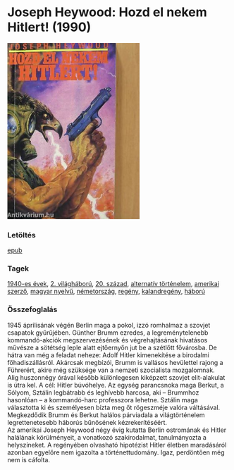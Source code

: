 # <a name="id_404">Joseph Heywood: Hozd el nekem Hitlert! (1990)</a>
<img src="https://github.com/BercziSandor/calibre_lib/raw/main/libs/main/Joseph%20Heywood/Hozd%20el%20nekem%20Hitlert%21%20%28404%29/cover.jpg" alt="cover" width="300"/>

### Letöltés
[epub](https://github.com/BercziSandor/calibre_lib/raw/main/libs/main/Joseph%20Heywood/Hozd%20el%20nekem%20Hitlert%21%20%28404%29/Hozd%20el%20nekem%20Hitlert%21%20-%20Joseph%20Heywood.epub)

### Tagek
[1940-es évek](https://github.com/berczisandor/calibre_lib/blob/main/libs/main/tags/1940-es%20%c3%a9vek.md), [2. világháború](https://github.com/berczisandor/calibre_lib/blob/main/libs/main/tags/2.%20vil%c3%a1gh%c3%a1bor%c3%ba.md), [20. század](https://github.com/berczisandor/calibre_lib/blob/main/libs/main/tags/20.%20sz%c3%a1zad.md), [alternatív történelem](https://github.com/berczisandor/calibre_lib/blob/main/libs/main/tags/alternat%c3%adv%20t%c3%b6rt%c3%a9nelem.md), [amerikai szerző](https://github.com/berczisandor/calibre_lib/blob/main/libs/main/tags/amerikai%20szerz%c5%91.md), [magyar nyelvű](https://github.com/berczisandor/calibre_lib/blob/main/libs/main/tags/magyar%20nyelv%c5%b1.md), [németország](https://github.com/berczisandor/calibre_lib/blob/main/libs/main/tags/n%c3%a9metorsz%c3%a1g.md), [regény](https://github.com/berczisandor/calibre_lib/blob/main/libs/main/tags/reg%c3%a9ny.md), [kalandregény](https://github.com/berczisandor/calibre_lib/blob/main/libs/main/tags/kalandreg%c3%a9ny.md), [háború](https://github.com/berczisandor/calibre_lib/blob/main/libs/main/tags/h%c3%a1bor%c3%ba.md)

### Összefoglalás
<div>
<p>1945 ​áprilisának végén Berlin maga a pokol, izzó romhalmaz a szovjet csapatok gyűrűjében. Günther Brumm ezredes, a legreménytelenebb kommandó-akciók megszervezésének és végrehajtásának hivatásos művésze a sötétség leple alatt ejtőernyőn jut be a szétlőtt fővárosba. De hátra van még a feladat neheze: Adolf Hitler kimenekítése a birodalmi főhadiszállásról. Akárcsak megbízói, Brumm is vallásos hevülettel rajong a Führerért, akire még szüksége van a nemzeti szocialista mozgalomnak.<br>Alig huszonnégy órával később különlegesen kiképzett szovjet elit-alakulat is útra kel. A cél: Hitler búvóhelye. Az egység parancsnoka maga Berkut, a Sólyom, Sztálin legbátrabb és leghívebb harcosa, aki – Brummhoz hasonlóan – a kommandó-harc professzora lehetne. Sztálin maga választotta ki és személyesen bízta meg őt rögeszméje valóra váltásával.<br>Megkezdődik Brumm és Berkut halálos párviadala a világtörténelem legrettenetesebb háborús bűnösének kézrekerítéséért.<br>Az amerikai Joseph Heywood négy évig kutatta Berlin ostromának és Hitler halálának körülményeit, a vonatkozó szakirodalmat, tanulmányozta a helyszíneket. A regényében olvasható hipotézist Hitler életben maradásáról azonban egyelőre nem igazolta a történettudomány. Igaz, perdöntően még nem is cáfolta.</p></div>



